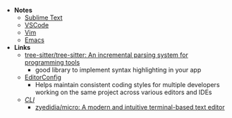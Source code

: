 - **Notes**
	- [Sublime Text](Tools/Sublime%20Text.md)
	- [VSCode](Tools/VSCode.md)
	- [Vim](Tools/Vim.md)
	- [Emacs](Emacs.md)
- **Links**
	- [tree-sitter/tree-sitter: An incremental parsing system for programming tools](https://github.com/tree-sitter/tree-sitter)
		- good library to implement syntax highlighting in your app
	- [EditorConfig](https://editorconfig.org/)	
		- Helps maintain consistent coding styles for multiple developers working on the same project across various editors and IDEs
	- *[CLI](Shell/CLI.md)*
		- [zyedidia/micro: A modern and intuitive terminal-based text editor](https://github.com/zyedidia/micro)

